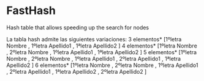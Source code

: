 # FastHash
Hash table that allows speeding up the search for nodes

La tabla hash admite las siguientes variaciones:
    3 elementos* [1ºletra Nombre , 1ºletra Apellido1 , 1ªletra Apellido2 ]
    4 elementos* [1ºletra Nombre , 2ºletra Nombre , 1ºletra Apellido1 , 1ªletra Apellido2 ]
    5 elementos* [1ºletra Nombre , 2ºletra Nombre , 1ºletra Apellido1 , 2ºletra Apellido1 , 1ªletra Apellido2 ]
    6 elementos* [1ºletra Nombre , 2ºletra Nombre , 1ºletra Apellido1 , 2ºletra Apellido1 , 1ªletra Apellido2 , 2ºletra Apellido2 ]

